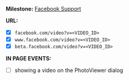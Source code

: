 **Milestone:**
[Facebook Support](https://github.com/lejenome/html5-video-everywhere/milestones/Facebook%20Support)

**URL:**
- [x] `facebook.com/video?v=<VIDEO_ID>`
- [x] `www.facebook.com/video?v=<VIDEO_ID>`
- [x] `beta.facebook.com/video?v=<VIDEO_ID>`

**IN PAGE EVENTS:**
- [ ] showing a video on the PhotoViewer dialog
